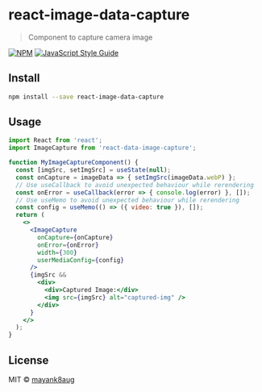 # react-image-data-capture

> Component to capture camera image

[![NPM](https://img.shields.io/npm/v/react-image-data-capture.svg)](https://www.npmjs.com/package/react-image-data-capture) [![JavaScript Style Guide](https://img.shields.io/badge/code_style-standard-brightgreen.svg)](https://standardjs.com)

## Install

```bash
npm install --save react-image-data-capture
```

## Usage

```jsx
import React from 'react';
import ImageCapture from 'react-data-image-capture';

function MyImageCaptureComponent() {
  const [imgSrc, setImgSrc] = useState(null);
  const onCapture = imageData => { setImgSrc(imageData.webP) };
  // Use useCallback to avoid unexpected behaviour while rerendering
  const onError = useCallback(error => { console.log(error) }, []);
  // Use useMemo to avoid unexpected behaviour while rerendering
  const config = useMemo(() => ({ video: true }), []);
  return (
    <>
      <ImageCapture
        onCapture={onCapture}
        onError={onError}
        width={300}
        userMediaConfig={config}
      />
      {imgSrc &&
        <div>
          <div>Captured Image:</div>
          <img src={imgSrc} alt="captured-img" />
        </div>
      }
    </>
  );
}
```

## License

MIT © [mayank8aug](https://github.com/mayank8aug)
